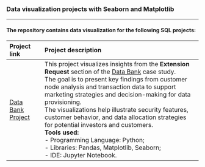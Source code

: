 ### Data visualization projects with Seaborn and Matplotlib

---

#### The repository contains data visualization for the following SQL projects:
| Project link | Project description |
|:-----------------|:---------------|
| [Data Bank Project](https://github.com/shdrn2402/data_bank_extension_request_project) | This project visualizes insights from the **Extension Request** section of the [Data Bank](https://github.com/shdrn2402/Eight-week-SQL-challenge/tree/main/Case%20Study%20%234-Data%20Bank) case study.<br>The goal is to present key findings from customer node analysis and transaction data to support marketing strategies and decision-making for data provisioning.<br>The visualizations help illustrate security features, customer behavior, and data allocation strategies for potential investors and customers. </br> **Tools used:** </br> - Programming Language: Python; </br> - Libraries: Pandas, Matplotlib, Seaborn; </br> - IDE: Jupyter Notebook. |
